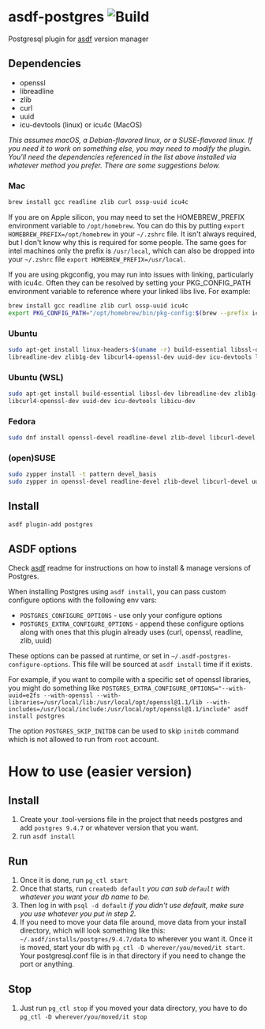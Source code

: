 # asdf-postgres ![Build](https://github.com/smashedtoatoms/asdf-postgres/workflows/Build/badge.svg?branch=master)

Postgresql plugin for [asdf](https://github.com/asdf-vm/asdf) version manager

## Dependencies

- openssl
- libreadline
- zlib
- curl
- uuid
- icu-devtools (linux) or icu4c (MacOS)

_This assumes macOS, a Debian-flavored linux, or a SUSE-flavored linux.  If you
need it to work on something else, you may need to modify the plugin. You'll
need the dependencies referenced in the list above installed via whatever method
you prefer. There are some suggestions below._

### Mac

```sh
brew install gcc readline zlib curl ossp-uuid icu4c
```

If you are on Apple silicon, you may need to set the HOMEBREW_PREFIX environment
variable to `/opt/homebrew`. You can do this by putting `export
HOMEBREW_PREFIX=/opt/homebrew` in your `~/.zshrc` file. It isn't always
required, but I don't know why this is required for some people.  The same goes
for intel machines only the prefix is `/usr/local`, which can also be dropped
into your `~/.zshrc` file `export HOMEBREW_PREFIX=/usr/local`.

If you are using pkgconfig, you may run into issues with linking, particularly
with icu4c.  Often they can be resolved by setting your PKG_CONFIG_PATH
environment variable to reference where your linked libs live.  For example:

```sh
brew install gcc readline zlib curl ossp-uuid icu4c
export PKG_CONFIG_PATH="/opt/homebrew/bin/pkg-config:$(brew --prefix icu4c)/lib/pkgconfig:$(brew --prefix curl)/lib/pkgconfig:$(brew --prefix zlib)/lib/pkgconfig"
```

### Ubuntu

```sh
sudo apt-get install linux-headers-$(uname -r) build-essential libssl-dev \
libreadline-dev zlib1g-dev libcurl4-openssl-dev uuid-dev icu-devtools libicu-dev
```

### Ubuntu (WSL)

```sh
sudo apt-get install build-essential libssl-dev libreadline-dev zlib1g-dev \
libcurl4-openssl-dev uuid-dev icu-devtools libicu-dev
```

### Fedora

```sh
sudo dnf install openssl-devel readline-devel zlib-devel libcurl-devel uuid-devel libuuid-devel
```

### (open)SUSE

```sh
sudo zypper install -t pattern devel_basis
sudo zypper in openssl-devel readline-devel zlib-devel libcurl-devel uuid-devel libuuid-devel
```

## Install

```sh
asdf plugin-add postgres
```

## ASDF options

Check [asdf](https://github.com/asdf-vm/asdf) readme for instructions on how to
install & manage versions of Postgres.

When installing Postgres using `asdf install`, you can pass custom configure
options with the following env vars:

- `POSTGRES_CONFIGURE_OPTIONS` - use only your configure options
- `POSTGRES_EXTRA_CONFIGURE_OPTIONS` - append these configure options along with
  ones that this plugin already uses (curl, openssl, readline, zlib, uuid)

These options can be passed at runtime, or set in
`~/.asdf-postgres-configure-options`. This file will be sourced at `asdf
install` time if it exists.

For example, if you want to compile with a specific set of openssl libraries,
you might do something like `POSTGRES_EXTRA_CONFIGURE_OPTIONS="--with-uuid=e2fs
--with-openssl --with-libraries=/usr/local/lib:/usr/local/opt/openssl@1.1/lib
--with-includes=/usr/local/include:/usr/local/opt/openssl@1.1/include" asdf
install postgres`

The option `POSTGRES_SKIP_INITDB` can be used to skip `initdb` command which is
not allowed to run from `root` account.

# How to use (easier version)

## Install

1. Create your .tool-versions file in the project that needs postgres and add
   `postgres 9.4.7` or whatever version that you want.
2. run `asdf install`

## Run

1. Once it is done, run `pg_ctl start`
2. Once that starts, run `createdb default` _you can sub `default` with whatever
   you want your db name to be._
3. Then log in with `psql -d default` _if you didn't use default, make sure you
   use whatever you put in step 2._
4. If you need to move your data file around, move data from your install
   directory, which will look something like this:
   `~/.asdf/installs/postgres/9.4.7/data` to wherever you want it. Once it is
   moved, start your db with `pg_ctl -D wherever/you/moved/it start`. Your
   postgresql.conf file is in that directory if you need to change the port or
   anything.

## Stop

1. Just run `pg_ctl stop` if you moved your data directory, you have to do
   `pg_ctl -D wherever/you/moved/it stop`
